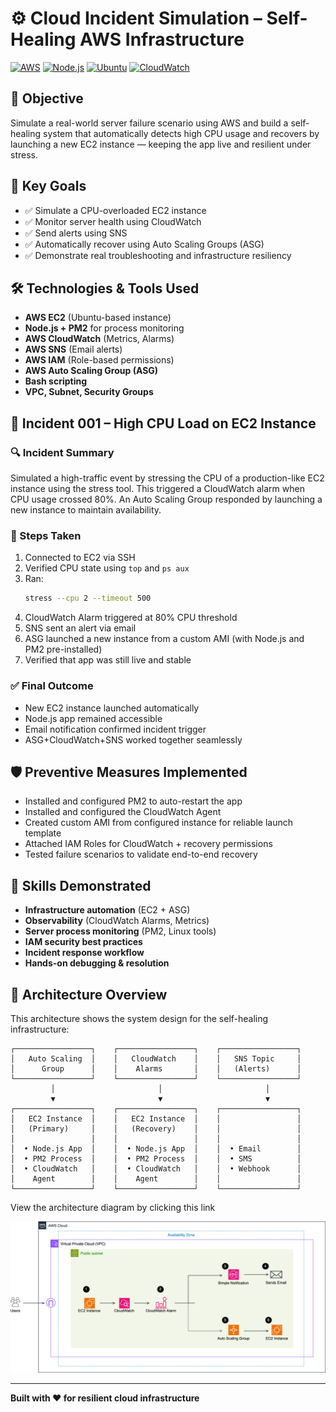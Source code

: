 # ⚙️ Cloud Incident Simulation – Self-Healing AWS Infrastructure

[![AWS](https://img.shields.io/badge/AWS-FF9900?style=for-the-badge&logo=amazonaws&logoColor=white)](https://aws.amazon.com/)
[![Node.js](https://img.shields.io/badge/Node.js-43853D?style=for-the-badge&logo=node.js&logoColor=white)](https://nodejs.org/)
[![Ubuntu](https://img.shields.io/badge/Ubuntu-E95420?style=for-the-badge&logo=ubuntu&logoColor=white)](https://ubuntu.com/)
[![CloudWatch](https://img.shields.io/badge/Amazon_CloudWatch-FF4F8B?style=for-the-badge&logo=amazon-cloudwatch&logoColor=white)](https://aws.amazon.com/cloudwatch/)

## 📌 Objective

Simulate a real-world server failure scenario using AWS and build a self-healing system that automatically detects high CPU usage and recovers by launching a new EC2 instance — keeping the app live and resilient under stress.

## 🎯 Key Goals

- ✅ Simulate a CPU-overloaded EC2 instance
- ✅ Monitor server health using CloudWatch
- ✅ Send alerts using SNS
- ✅ Automatically recover using Auto Scaling Groups (ASG)
- ✅ Demonstrate real troubleshooting and infrastructure resiliency

## 🛠️ Technologies & Tools Used

- **AWS EC2** (Ubuntu-based instance)
- **Node.js + PM2** for process monitoring
- **AWS CloudWatch** (Metrics, Alarms)
- **AWS SNS** (Email alerts)
- **AWS IAM** (Role-based permissions)
- **AWS Auto Scaling Group (ASG)**
- **Bash scripting**
- **VPC, Subnet, Security Groups**

## 🧪 Incident 001 – High CPU Load on EC2 Instance

### 🔍 Incident Summary

Simulated a high-traffic event by stressing the CPU of a production-like EC2 instance using the stress tool. This triggered a CloudWatch alarm when CPU usage crossed 80%. An Auto Scaling Group responded by launching a new instance to maintain availability.

### 🧾 Steps Taken

1. Connected to EC2 via SSH
2. Verified CPU state using `top` and `ps aux`
3. Ran:
   ```bash
   stress --cpu 2 --timeout 500
   ```
4. CloudWatch Alarm triggered at 80% CPU threshold
5. SNS sent an alert via email
6. ASG launched a new instance from a custom AMI (with Node.js and PM2 pre-installed)
7. Verified that app was still live and stable

### ✅ Final Outcome

- New EC2 instance launched automatically
- Node.js app remained accessible
- Email notification confirmed incident trigger
- ASG+CloudWatch+SNS worked together seamlessly

## 🛡️ Preventive Measures Implemented

- Installed and configured PM2 to auto-restart the app
- Installed and configured the CloudWatch Agent
- Created custom AMI from configured instance for reliable launch template
- Attached IAM Roles for CloudWatch + recovery permissions
- Tested failure scenarios to validate end-to-end recovery

## 🧠 Skills Demonstrated

- **Infrastructure automation** (EC2 + ASG)
- **Observability** (CloudWatch Alarms, Metrics)
- **Server process monitoring** (PM2, Linux tools)
- **IAM security best practices**
- **Incident response workflow**
- **Hands-on debugging & resolution**

## 🧭 Architecture Overview

This architecture shows the system design for the self-healing infrastructure:

```
┌─────────────────┐    ┌─────────────────┐    ┌─────────────────┐
│   Auto Scaling  │    │   CloudWatch    │    │   SNS Topic     │
│      Group      │    │    Alarms       │    │   (Alerts)      │
└─────────────────┘    └─────────────────┘    └─────────────────┘
         │                       │                       │
         ▼                       ▼                       ▼
┌─────────────────┐    ┌─────────────────┐    ┌─────────────────┐
│   EC2 Instance  │    │   EC2 Instance  │    │                 │
│   (Primary)     │    │   (Recovery)    │    │                 │
│                 │    │                 │    │                 │
│  • Node.js App  │    │  • Node.js App  │    │  • Email        │
│  • PM2 Process  │    │  • PM2 Process  │    │  • SMS          │
│  • CloudWatch   │    │  • CloudWatch   │    │  • Webhook      │
│    Agent        │    │    Agent        │    │                 │
└─────────────────┘    └─────────────────┘    └─────────────────┘
```

View the architecture diagram by clicking this link

![Self-Healing App Architecture](docs/self-healing-app-diagram.drawio.png)

---

**Built with ❤️ for resilient cloud infrastructure**

